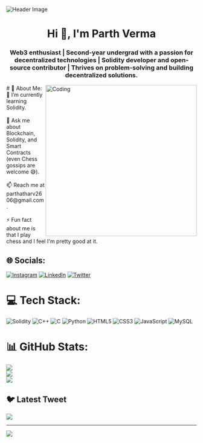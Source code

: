 ![Header Image](relative/path/to/your/image.png)
<h1 align="center">Hi 👋, I'm Parth Verma</h1>
<h3 align="center">Web3 enthusiast | Second-year undergrad with a passion for decentralized technologies | Solidity developer and open-source contributor | Thrives on problem-solving and building decentralized solutions.</h3>
<img align="right" alt="Coding" width="400" src="https://cdn.dribbble.com/users/926537/screenshots/4502924/media/79e26abb3fb85b42f2722cf22da095dc.gif">
# 💫 About Me:
🌱 I’m currently learning Solidity.<br><br>💬 Ask me about Blockchain, Solidity, and Smart Contracts (even Chess gossips are welcome 😅).<br><br>📫 Reach me at parthatharv2606@gmail.com.<br><br>⚡ Fun fact about me is that I play chess and I feel I'm pretty good at it.<br>


## 🌐 Socials:
[![Instagram](https://img.shields.io/badge/Instagram-%23E4405F.svg?logo=Instagram&logoColor=white)](https://instagram.com/vparth9) [![LinkedIn](https://img.shields.io/badge/LinkedIn-%230077B5.svg?logo=linkedin&logoColor=white)](https://linkedin.com/in/https://www.linkedin.com/in/parthverma-/) [![Twitter](https://img.shields.io/badge/Twitter-%231DA1F2.svg?logo=Twitter&logoColor=white)](https://twitter.com/verma_parth79) 

# 💻 Tech Stack:
![Solidity](https://img.shields.io/badge/Solidity-%23363636.svg?style=for-the-badge&logo=solidity&logoColor=white) ![C++](https://img.shields.io/badge/c++-%2300599C.svg?style=for-the-badge&logo=c%2B%2B&logoColor=white) ![C](https://img.shields.io/badge/c-%2300599C.svg?style=for-the-badge&logo=c&logoColor=white) ![Python](https://img.shields.io/badge/python-3670A0?style=for-the-badge&logo=python&logoColor=ffdd54) ![HTML5](https://img.shields.io/badge/html5-%23E34F26.svg?style=for-the-badge&logo=html5&logoColor=white) ![CSS3](https://img.shields.io/badge/css3-%231572B6.svg?style=for-the-badge&logo=css3&logoColor=white) ![JavaScript](https://img.shields.io/badge/javascript-%23323330.svg?style=for-the-badge&logo=javascript&logoColor=%23F7DF1E) ![MySQL](https://img.shields.io/badge/mysql-%2300f.svg?style=for-the-badge&logo=mysql&logoColor=white)
# 📊 GitHub Stats:
![](https://github-readme-stats.vercel.app/api?username=infoparth&theme=dark&hide_border=false&include_all_commits=true&count_private=true)<br/>
![](https://github-readme-streak-stats.herokuapp.com/?user=infoparth&theme=dark&hide_border=false)<br/>
![](https://github-readme-stats.vercel.app/api/top-langs/?username=infoparth&theme=dark&hide_border=false&include_all_commits=true&count_private=true&layout=compact)

## 🐦 Latest Tweet
[![](https://gtce.itsvg.in/api?username=verma_parth79)](https://github.com/VishwaGauravIn/github-twitter-card-embed)

---
[![](https://visitcount.itsvg.in/api?id=infoparth&icon=0&color=0)](https://visitcount.itsvg.in)

<!-- Proudly created with GPRM ( https://gprm.itsvg.in ) -->
